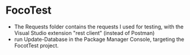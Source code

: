 # FocoTest

- The Requests folder contains the requests I used for testing, with the Visual Studio extension "rest client" (instead of Postman)
- run Update-Database in the Package Manager Console, targeting the FocotTest project.
